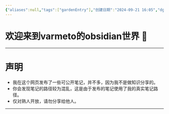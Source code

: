```yaml
---
{"aliases":null,"tags":["gardenEntry"],"创建日期":"2024-09-21 16:05","dg-publish":true,"dg-home":true,"permalink":"/0002digital-garden/dg/","dgPassFrontmatter":true}
---
```


# 欢迎来到varmeto的obsidian世界 🌱

-----
# 声明
- 我在这个网页发布了一些可公开笔记，并不多，因为我不是做知识分享的。
- 你会发现笔记的路径较为混乱，这是由于发布的笔记使用了我的真实笔记路径。
- 仅对熟人开放，请勿分享给他人。
-----